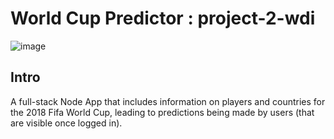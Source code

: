 # World Cup Predictor : project-2-wdi

![image](https://ga-dash.s3.amazonaws.com/production/assets/logo-9f88ae6c9c3871690e33280fcf557f33.png)

## Intro

A full-stack Node App that includes information on players and countries for the 2018 Fifa World Cup, leading to predictions being made by users (that are visible once logged in). 


